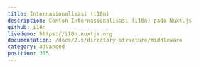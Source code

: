 ```yaml
---
title: Internasionalisasi (i18n)
description: Contoh Internasionalisasi (i18n) pada Nuxt.js
github: i18n
livedemo: https://i18n.nuxtjs.org
documentation: /docs/2.x/directory-structure/middleware
category: advanced
position: 305
---
```

